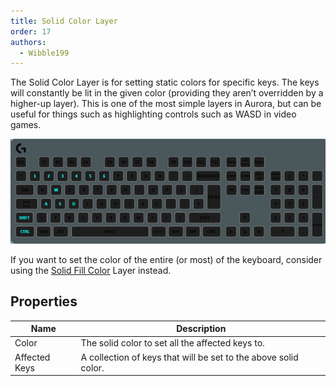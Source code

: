 ```yaml
---
title: Solid Color Layer
order: 17
authors:
  - Wibble199
---
```


The Solid Color Layer is for setting static colors for specific keys. The keys will constantly be lit in the given color (providing they aren’t overridden by a higher-up layer). This is one of the most simple layers in Aurora, but can be useful for things such as highlighting controls such as WASD in video games.

![A Solid Color Layer lighting common video game control keys](../../assets/img/docs/layer-solid-color.png)

If you want to set the color of the entire (or most) of the keyboard, consider using the [Solid Fill Color](./solid-fill-color.html) Layer instead.

## Properties

Name|Description
-|-
Color|The solid color to set all the affected keys to.
Affected Keys|A collection of keys that will be set to the above solid color.